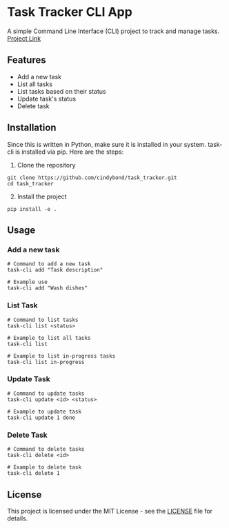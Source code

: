 # Task Tracker CLI App

A simple Command Line Interface (CLI) project to track and manage tasks. [Project Link](https://roadmap.sh/projects/task-tracker)

## Features
- Add a new task
- List all tasks
- List tasks based on their status
- Update task's status
- Delete task

## Installation
Since this is written in Python, make sure it is installed in your system. 
task-cli is installed via pip. Here are the steps:
1. Clone the repository
```
git clone https://github.com/cindybond/task_tracker.git
cd task_tracker
```
2. Install the project 
```
pip install -e .
```

## Usage
### Add a new task 
```
# Command to add a new task 
task-cli add "Task description"

# Example use
task-cli add "Wash dishes" 
```

### List Task
```
# Command to list tasks
task-cli list <status>

# Example to list all tasks
task-cli list

# Example to list in-progress tasks
task-cli list in-progress
```

### Update Task
```
# Command to update tasks
task-cli update <id> <status>

# Example to update task
task-cli update 1 done
```

### Delete Task
```
# Command to delete tasks
task-cli delete <id>

# Example to delete task
task-cli delete 1
```

## License 
This project is licensed under the MIT License - see the [LICENSE](license) file for details.
